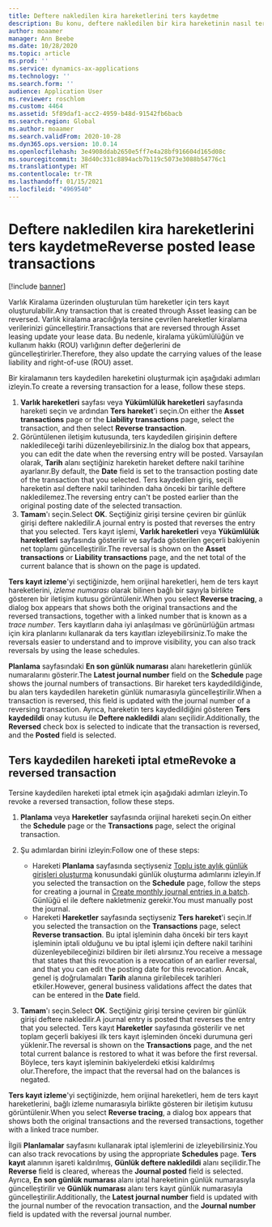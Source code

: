 ```yaml
---
title: Deftere nakledilen kira hareketlerini ters kaydetme
description: Bu konu, deftere nakledilen bir kira hareketinin nasıl ters kaydedilebileceğini açıklamaktadır. Varlık Kiralama üzerinden oluşturulan tüm hareketler için ters kayıt oluşturulabilir.
author: moaamer
manager: Ann Beebe
ms.date: 10/28/2020
ms.topic: article
ms.prod: ''
ms.service: dynamics-ax-applications
ms.technology: ''
ms.search.form: ''
audience: Application User
ms.reviewer: roschlom
ms.custom: 4464
ms.assetid: 5f89daf1-acc2-4959-b48d-91542fb6bacb
ms.search.region: Global
ms.author: moaamer
ms.search.validFrom: 2020-10-28
ms.dyn365.ops.version: 10.0.14
ms.openlocfilehash: 3e4908ddab2650e5ff7e4a28bf916604d165d08c
ms.sourcegitcommit: 38d40c331c8894acb7b119c5073e3088b54776c1
ms.translationtype: HT
ms.contentlocale: tr-TR
ms.lasthandoff: 01/15/2021
ms.locfileid: "4969540"
---
```

# <a name="reverse-posted-lease-transactions"></a><span data-ttu-id="7a59e-104">Deftere nakledilen kira hareketlerini ters kaydetme</span><span class="sxs-lookup"><span data-stu-id="7a59e-104">Reverse posted lease transactions</span></span>

[!include [banner](../includes/banner.md)]

<span data-ttu-id="7a59e-105">Varlık Kiralama üzerinden oluşturulan tüm hareketler için ters kayıt oluşturulabilir.</span><span class="sxs-lookup"><span data-stu-id="7a59e-105">Any transaction that is created through Asset leasing can be reversed.</span></span> <span data-ttu-id="7a59e-106">Varlık kiralama aracılığıyla tersine çevrilen hareketler kiralama verilerinizi güncelleştirir.</span><span class="sxs-lookup"><span data-stu-id="7a59e-106">Transactions that are reversed through Asset leasing update your lease data.</span></span> <span data-ttu-id="7a59e-107">Bu nedenle, kiralama yükümlülüğün ve kullanım hakkı (ROU) varlığının defter değerlerini de güncelleştirirler.</span><span class="sxs-lookup"><span data-stu-id="7a59e-107">Therefore, they also update the carrying values of the lease liability and right-of-use (ROU) asset.</span></span>

<span data-ttu-id="7a59e-108">Bir kiralamanın ters kaydedilen hareketini oluşturmak için aşağıdaki adımları izleyin.</span><span class="sxs-lookup"><span data-stu-id="7a59e-108">To create a reversing transaction for a lease, follow these steps.</span></span>

1. <span data-ttu-id="7a59e-109">**Varlık hareketleri** sayfası veya **Yükümlülük hareketleri** sayfasında hareketi seçin ve ardından **Ters hareket**'i seçin.</span><span class="sxs-lookup"><span data-stu-id="7a59e-109">On either the **Asset transactions** page or the **Liability transactions** page, select the transaction, and then select **Reverse transaction**.</span></span>
2. <span data-ttu-id="7a59e-110">Görüntülenen iletişim kutusunda, ters kaydedilen girişinin deftere nakledileceği tarihi düzenleyebilirsiniz.</span><span class="sxs-lookup"><span data-stu-id="7a59e-110">In the dialog box that appears, you can edit the date when the reversing entry will be posted.</span></span> <span data-ttu-id="7a59e-111">Varsayılan olarak, **Tarih** alanı seçtiğiniz hareketin hareket deftere nakil tarihine ayarlanır.</span><span class="sxs-lookup"><span data-stu-id="7a59e-111">By default, the **Date** field is set to the transaction posting date of the transaction that you selected.</span></span> <span data-ttu-id="7a59e-112">Ters kaydedilen giriş, seçili hareketin asıl deftere nakil tarihinden daha önceki bir tarihle deftere nakledilemez.</span><span class="sxs-lookup"><span data-stu-id="7a59e-112">The reversing entry can't be posted earlier than the original posting date of the selected transaction.</span></span>
3. <span data-ttu-id="7a59e-113">**Tamam**'ı seçin.</span><span class="sxs-lookup"><span data-stu-id="7a59e-113">Select **OK**.</span></span> <span data-ttu-id="7a59e-114">Seçtiğiniz girişi tersine çeviren bir günlük girişi deftere nakledilir.</span><span class="sxs-lookup"><span data-stu-id="7a59e-114">A journal entry is posted that reverses the entry that you selected.</span></span> <span data-ttu-id="7a59e-115">Ters kayıt işlemi, **Varlık hareketleri** veya **Yükümlülük hareketleri** sayfasında gösterilir ve sayfada gösterilen geçerli bakiyenin net toplamı güncelleştirilir.</span><span class="sxs-lookup"><span data-stu-id="7a59e-115">The reversal is shown on the **Asset transactions** or **Liability transactions** page, and the net total of the current balance that is shown on the page is updated.</span></span>

<span data-ttu-id="7a59e-116">**Ters kayıt izleme**'yi seçtiğinizde, hem orijinal hareketleri, hem de ters kayıt hareketlerini, *izleme numarası* olarak bilinen bağlı bir sayıyla birlikte gösteren bir iletişim kutusu görüntülenir.</span><span class="sxs-lookup"><span data-stu-id="7a59e-116">When you select **Reverse tracing**, a dialog box appears that shows both the original transactions and the reversed transactions, together with a linked number that is known as a *trace number*.</span></span> <span data-ttu-id="7a59e-117">Ters kayıtların daha iyi anlaşılması ve görünürlüğün artması için kira planlarını kullanarak da ters kayıtları izleyebilirsiniz.</span><span class="sxs-lookup"><span data-stu-id="7a59e-117">To make the reversals easier to understand and to improve visibility, you can also track reversals by using the lease schedules.</span></span>

<span data-ttu-id="7a59e-118">**Planlama** sayfasındaki **En son günlük numarası** alanı hareketlerin günlük numaralarını gösterir.</span><span class="sxs-lookup"><span data-stu-id="7a59e-118">The **Latest journal number** field on the **Schedule** page shows the journal numbers of transactions.</span></span> <span data-ttu-id="7a59e-119">Bir hareket ters kaydedildiğinde, bu alan ters kaydedilen hareketin günlük numarasıyla güncelleştirilir.</span><span class="sxs-lookup"><span data-stu-id="7a59e-119">When a transaction is reversed, this field is updated with the journal number of a reversing transaction.</span></span> <span data-ttu-id="7a59e-120">Ayrıca, hareketin ters kaydedildiğini gösteren **Ters kaydedildi** onay kutusu ile **Deftere nakledildi** alanı seçilidir.</span><span class="sxs-lookup"><span data-stu-id="7a59e-120">Additionally, the **Reversed** check box is selected to indicate that the transaction is reversed, and the **Posted** field is selected.</span></span>

## <a name="revoke-a-reversed-transaction"></a><span data-ttu-id="7a59e-121">Ters kaydedilen hareketi iptal etme</span><span class="sxs-lookup"><span data-stu-id="7a59e-121">Revoke a reversed transaction</span></span>

<span data-ttu-id="7a59e-122">Tersine kaydedilen hareketi iptal etmek için aşağıdaki adımları izleyin.</span><span class="sxs-lookup"><span data-stu-id="7a59e-122">To revoke a reversed transaction, follow these steps.</span></span>

1. <span data-ttu-id="7a59e-123">**Planlama** veya **Hareketler** sayfasında orijinal hareketi seçin.</span><span class="sxs-lookup"><span data-stu-id="7a59e-123">On either the **Schedule** page or the **Transactions** page, select the original transaction.</span></span>
2. <span data-ttu-id="7a59e-124">Şu adımlardan birini izleyin:</span><span class="sxs-lookup"><span data-stu-id="7a59e-124">Follow one of these steps:</span></span>

    - <span data-ttu-id="7a59e-125">Hareketi **Planlama** sayfasında seçtiyseniz [Toplu işte aylık günlük girişleri oluşturma](create-monthly-journals-batch.md) konusundaki günlük oluşturma adımlarını izleyin.</span><span class="sxs-lookup"><span data-stu-id="7a59e-125">If you selected the transaction on the **Schedule** page, follow the steps for creating a journal in [Create monthly journal entries in a batch](create-monthly-journals-batch.md).</span></span> <span data-ttu-id="7a59e-126">Günlüğü el ile deftere nakletmeniz gerekir.</span><span class="sxs-lookup"><span data-stu-id="7a59e-126">You must manually post the journal.</span></span>
    - <span data-ttu-id="7a59e-127">Hareketi **Hareketler** sayfasında seçtiyseniz **Ters hareket**'i seçin.</span><span class="sxs-lookup"><span data-stu-id="7a59e-127">If you selected the transaction on the **Transactions** page, select **Reverse transaction**.</span></span> <span data-ttu-id="7a59e-128">Bu iptal işleminin daha önceki bir ters kayıt işleminin iptali olduğunu ve bu iptal işlemi için deftere nakil tarihini düzenleyebileceğinizi bildiren bir ileti alırsınız.</span><span class="sxs-lookup"><span data-stu-id="7a59e-128">You receive a message that states that this revocation is a revocation of an earlier reversal, and that you can edit the posting date for this revocation.</span></span> <span data-ttu-id="7a59e-129">Ancak, genel iş doğrulamaları **Tarih** alanına girilebilecek tarihleri etkiler.</span><span class="sxs-lookup"><span data-stu-id="7a59e-129">However, general business validations affect the dates that can be entered in the **Date** field.</span></span> 

3. <span data-ttu-id="7a59e-130">**Tamam**'ı seçin.</span><span class="sxs-lookup"><span data-stu-id="7a59e-130">Select **OK**.</span></span> <span data-ttu-id="7a59e-131">Seçtiğiniz girişi tersine çeviren bir günlük girişi deftere nakledilir.</span><span class="sxs-lookup"><span data-stu-id="7a59e-131">A journal entry is posted that reverses the entry that you selected.</span></span> <span data-ttu-id="7a59e-132">Ters kayıt **Hareketler** sayfasında gösterilir ve net toplam geçerli bakiyesi ilk ters kayıt işleminden önceki durumuna geri yüklenir.</span><span class="sxs-lookup"><span data-stu-id="7a59e-132">The reversal is shown on the **Transactions** page, and the net total current balance is restored to what it was before the first reversal.</span></span> <span data-ttu-id="7a59e-133">Böylece, ters kayıt işleminin bakiyelerdeki etkisi kaldırılmış olur.</span><span class="sxs-lookup"><span data-stu-id="7a59e-133">Therefore, the impact that the reversal had on the balances is negated.</span></span>

<span data-ttu-id="7a59e-134">**Ters kayıt izleme**'yi seçtiğinizde, hem orijinal hareketleri, hem de ters kayıt hareketlerini, bağlı izleme numarasıyla birlikte gösteren bir iletişim kutusu görüntülenir.</span><span class="sxs-lookup"><span data-stu-id="7a59e-134">When you select **Reverse tracing**, a dialog box appears that shows both the original transactions and the reversed transactions, together with a linked trace number.</span></span>

<span data-ttu-id="7a59e-135">İlgili **Planlamalar** sayfasını kullanarak iptal işlemlerini de izleyebilirsiniz.</span><span class="sxs-lookup"><span data-stu-id="7a59e-135">You can also track revocations by using the appropriate **Schedules** page.</span></span> <span data-ttu-id="7a59e-136">**Ters kayıt** alanının işareti kaldırılmış, **Günlük deftere nakledildi** alanı seçilidir.</span><span class="sxs-lookup"><span data-stu-id="7a59e-136">The **Reverse** field is cleared, whereas the **Journal posted** field is selected.</span></span> <span data-ttu-id="7a59e-137">Ayrıca, **En son günlük numarası** alanı iptal hareketinin günlük numarasıyla güncelleştirilir ve **Günlük numarası** alanı ters kayıt günlük numarasıyla güncelleştirilir.</span><span class="sxs-lookup"><span data-stu-id="7a59e-137">Additionally, the **Latest journal number** field is updated with the journal number of the revocation transaction, and the **Journal number** field is updated with the reversal journal number.</span></span>
